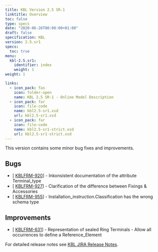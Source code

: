 ```yaml
---
title: KBL Version 2.5 SR-1
linktitle: Overview
toc: false
type: specs
date: "2020-06-26T00:00:00+01:00"
draft: false
specification: KBL
version: 2.5.sr1
specs:
  toc: true
menu:
  kbl-2.5.sr1:
    identifier: index
    weight: 1
weight: 1

links:
  - icon_pack: fas
    icon: folder-open
    name: KBL 2.5 SR-1 - Online Model Description
  - icon_pack: far
    icon: file-code
    name: kbl2.5-sr1.xsd
    url: kbl2.5-sr1.xsd
  - icon_pack: far
    icon: file-code
    name: kbl2.5-sr1-strict.xsd
    url: kbl2.5-sr1-strict.xsd
---
```


This version contains some minor bug fixes and improvements. <!--more-->

## Bugs

- [ <a href='https://prostep-ivip.atlassian.net/browse/KBLFRM-920'>KBLFRM-920</a>] -
  Inkonsistent documentation of the attribute Terminal_type
- [ <a href='https://prostep-ivip.atlassian.net/browse/KBLFRM-927'>KBLFRM-927</a>] -
  Clarification of the difference between Fixings &amp; Accessories
- [ <a href='https://prostep-ivip.atlassian.net/browse/KBLFRM-955'>KBLFRM-955</a>] -
  Installation_instruction.Classification has the wrong schema type

## Improvements

- [ <a href='https://prostep-ivip.atlassian.net/browse/KBLFRM-631'>KBLFRM-631</a>] -
  Representation of sealed Ring Terminals - Allow all occurrences to define a
  Reference_Element

For detailed release notes see
[KBL JIRA Release Notes](https://prostep-ivip.atlassian.net/projects/KBLFRM/versions/10119).
